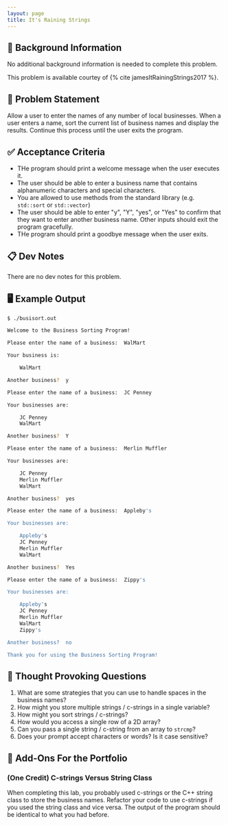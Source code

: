 ```yaml
---
layout: page
title: It's Raining Strings
---
```


## 🔖 Background Information

No additional background information is needed to complete this problem.

This problem is available courtey of {% cite jamesItRainingStrings2017 %}.

## 🎯 Problem Statement

Allow a user to enter the names of any number of local businesses. When a user enters a name, sort the current list of business names and display the results. Continue this process until the user exits the program.

## ✅ Acceptance Criteria

* THe program should print a welcome message when the user executes it.
* The user should be able to enter a business name that contains alphanumeric characters and special characters.
* You are allowed to use methods from the standard library (e.g. `std::sort` or `std::vector`)
* The user should be able to enter "y", "Y", "yes", or "Yes" to confirm that they want to enter another business name. Other inputs should exit the program gracefully.
* THe program should print a goodbye message when the user exits.

## 📋 Dev Notes

There are no dev notes for this problem.

## 🖥️ Example Output

```bash
$ ./busisort.out

Welcome to the Business Sorting Program!

Please enter the name of a business:  WalMart

Your business is:

    WalMart

Another business?  y

Please enter the name of a business:  JC Penney

Your businesses are:

    JC Penney
    WalMart

Another business?  Y

Please enter the name of a business:  Merlin Muffler

Your businesses are:

    JC Penney
    Merlin Muffler
    WalMart

Another business?  yes

Please enter the name of a business:  Appleby's

Your businesses are:

    Appleby's
    JC Penney
    Merlin Muffler
    WalMart

Another business?  Yes

Please enter the name of a business:  Zippy's

Your businesses are:

    Appleby's
    JC Penney
    Merlin Muffler
    WalMart
    Zippy's

Another business?  no

Thank you for using the Business Sorting Program!
```

## 📝 Thought Provoking Questions

1. What are some strategies that you can use to handle spaces in the business names?
2. How might you store multiple strings / c-strings in a single variable?
3. How might you sort strings / c-strings?
4. How would you access a single row of a 2D array?
5. Can you pass a single string / c-string from an array to `strcmp`?
6. Does your prompt accept characters or words? Is it case sensitive?

## 💼 Add-Ons For the Portfolio

### (One Credit) C-strings Versus String Class

When completing this lab, you probably used c-strings or the C++ string class to store the business names. Refactor your code to use c-strings if you used the string class and vice versa. The output of the program should be identical to what you had before.
